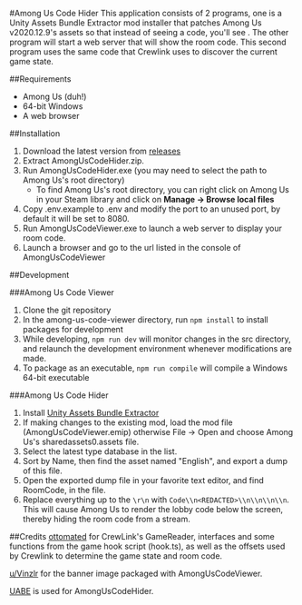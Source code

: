 #Among Us Code Hider
This application consists of 2 programs, one is a Unity Assets Bundle Extractor mod installer that patches Among Us v2020.12.9's assets so that instead of seeing a code, you'll see <REDACTED>. The other program will start a web server that will show the room code. This second program uses the same code that Crewlink uses to discover the current game state.

##Requirements
* Among Us (duh!)
* 64-bit Windows
* A web browser

##Installation
1. Download the latest version from [releases](https://github.com/proEndreeper/AmongUsCodeHider/releases)
2. Extract AmongUsCodeHider.zip.
3. Run AmongUsCodeHider.exe (you may need to select the path to Among Us's root directory)
	- To find Among Us's root directory, you can right click on Among Us in your Steam library and click on **Manage -> Browse local files**
4. Copy .env.example to .env and modify the port to an unused port, by default it will be set to 8080.
5. Run AmongUsCodeViewer.exe to launch a web server to display your room code.
6. Launch a browser and go to the url listed in the console of AmongUsCodeViewer

##Development

###Among Us Code Viewer
1. Clone the git repository
2. In the among-us-code-viewer directory, run `npm install` to install packages for development
3. While developing, `npm run dev` will monitor changes in the src directory, and relaunch the development environment whenever modifications are made.
4. To package as an executable, `npm run compile` will compile a Windows 64-bit executable

###Among Us Code Hider
1. Install [Unity Assets Bundle Extractor](https://github.com/DerPopo/UABE/releases/tag/2.2stabled)
2. If making changes to the existing mod, load the mod file (AmongUsCodeViewer.emip) otherwise File -> Open and choose Among Us's sharedassets0.assets file.
3. Select the latest type database in the list.
4. Sort by Name, then find the asset named "English", and export a dump of this file.
5. Open the exported dump file in your favorite text editor, and find RoomCode, in the file.
6. Replace everything up to the `\r\n` with `Code\\n<REDACTED>\\n\\n\\n\\n`. This will cause Among Us to render the lobby code below the screen, thereby hiding the room code from a stream.

##Credits
[ottomated](https://github.com/ottomated) for CrewLink's GameReader, interfaces and some functions from the game hook script (hook.ts), as well as the offsets used by Crewlink to determine the game state and room code.

[u/Vinzlr](https://www.reddit.com/user/Vinzlr) for the banner image packaged with AmongUsCodeViewer.

[UABE](https://github.com/DerPopo/UABE/releases/tag/2.2stabled) is used for AmongUsCodeHider.
